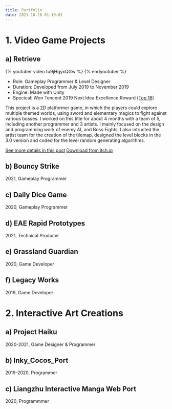 ```yaml
---
title: Portfolio
date: 2021-10-28 01:10:01
---
```

# 1. Video Game Projects

## a) Retrieve

{% youtuber video tu9jHgyxQGw %}
{% endyoutuber %}

* Role: Gameplay Programmer & Level Designer
* Duration: Developed from July 2019 to November 2019
* Engine: Made with Unity
* Specical: Won Tencent 2019 Next Idea Excellence Reward [(Top 16)](https://gameinstitute.qq.com/yxds-2019/works/vote#gameNav)

This project is a 2D platformer game, in which the players could explore multiple themed worlds, using sword and elementary magics to fight against various bosses. I worked on this title for about 4 months with a team of 5, including another programmer and 3 artists. I mainly focused on the design and programming work of enemy AI, and Boss Fights. I also intructed the artist team for the creation of the tilemap, designed the level blocks in the 3.0 version and coded for the level random generating algorithms.

[See more details in this post](/post/Retrieve)
[Download from itch.io](https://mcatin.itch.io/retrieve)

## b) Bouncy Strike

2021, Gameplay Programmer

## c) Daily Dice Game

2020, Gameplay Programmer

## d) EAE Rapid Prototypes

2021, Technical Producer

## e) Grassland Guardian

2020, Game Developer

## f) Legacy Works

2019, Game Developer

# 2. Interactive Art Creations

## a) Project Haiku

2020-2021, Game Designer & Programmer

## b) Inky_Cocos_Port

2019-2020, Programmer

## c) Liangzhu Interactive Manga Web Port

2020, Programmmer